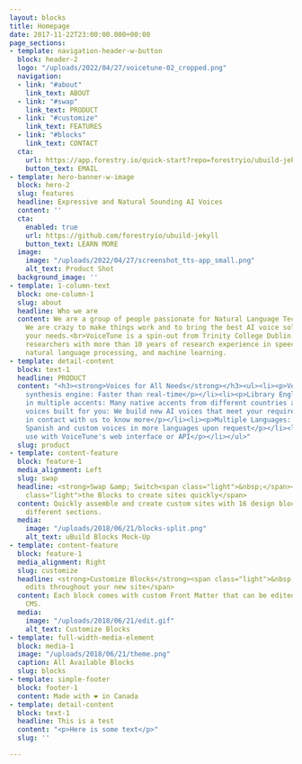 ```yaml
---
layout: blocks
title: Homepage
date: 2017-11-22T23:00:00.000+00:00
page_sections:
- template: navigation-header-w-button
  block: header-2
  logo: "/uploads/2022/04/27/voicetune-02_cropped.png"
  navigation:
  - link: "#about"
    link_text: ABOUT
  - link: "#swap"
    link_text: PRODUCT
  - link: "#customize"
    link_text: FEATURES
  - link: "#blocks"
    link_text: CONTACT
  cta:
    url: https://app.forestry.io/quick-start?repo=forestryio/ubuild-jekyll&provider=github&engine=jekyll
    button_text: EMAIL
- template: hero-banner-w-image
  block: hero-2
  slug: features
  headline: Expressive and Natural Sounding AI Voices
  content: ''
  cta:
    enabled: true
    url: https://github.com/forestryio/ubuild-jekyll
    button_text: LEARN MORE
  image:
    image: "/uploads/2022/04/27/screenshot_tts-app_small.png"
    alt_text: Product Shot
  background_image: ''
- template: 1-column-text
  block: one-column-1
  slug: about
  headline: Who we are
  content: We are a group of people passionate for Natural Language Technologies.
    We are crazy to make things work and to bring the best AI voice solutions for
    your needs.<br>VoiceTune is a spin-out from Trinity College Dublin. Our team includes
    researchers with more than 10 years of research experience in speech signal processing,
    natural language processing, and machine learning.
- template: detail-content
  block: text-1
  headline: PRODUCT
  content: "<h3><strong>Voices for All Needs</strong></h3><ul><li><p>Very fast speech
    synthesis engine: Faster than real-time</p></li><li><p>Library English voices
    in multiple accents: Many native accents from different countries and regions</p></li><li><p>Custom/Brand
    voices built for you: We build new AI voices that meet your requirements, get
    in contact with us to know more</p></li><li><p>Multiple Languages: English, Italian,
    Spanish and custom voices in more languages upon request</p></li><li><p>Easy to
    use with VoiceTune's web interface or API</p></li></ul>"
  slug: product
- template: content-feature
  block: feature-1
  media_alignment: Left
  slug: swap
  headline: <strong>Swap &amp; Switch<span class="light">&nbsp;</span></strong><span
    class="light">the Blocks to create sites quickly</span>
  content: Quickly assemble and create custom sites with 16 design blocks for seven
    different sections.
  media:
    image: "/uploads/2018/06/21/blocks-split.png"
    alt_text: uBuild Blocks Mock-Up
- template: content-feature
  block: feature-1
  media_alignment: Right
  slug: customize
  headline: <strong>Customize Blocks</strong><span class="light">&nbsp;to make quick
    edits throughout your new site</span>
  content: Each block comes with custom Front Matter that can be edited in Forestry
    CMS.
  media:
    image: "/uploads/2018/06/21/edit.gif"
    alt_text: Customize Blocks
- template: full-width-media-element
  block: media-1
  image: "/uploads/2018/06/21/theme.png"
  caption: All Available Blocks
  slug: blocks
- template: simple-footer
  block: footer-1
  content: Made with ❤︎ in Canada
- template: detail-content
  block: text-1
  headline: This is a test
  content: "<p>Here is some text</p>"
  slug: ''

---
```

